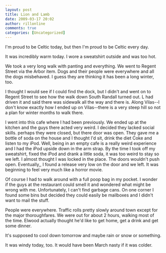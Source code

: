 ```yaml
---
layout: post
title: Lion and Lamb
date: 2009-03-17 20:02
author: rillonline
comments: true
categories: [Uncategorized]
---
```

I'm proud to be Celtic today, but then I'm proud to be Celtic every day.

It was incredibly warm today. I wore a sweatshirt outside and was too hot.

We took a very long walk with panting and everything. We went to Regent Street via the Arbor item. Dogs and their people were everywhere and all the dogs misbehaved. I guess they are thinking it has been a long winter, too. 

I thought I would see if I could find the dock, but I didn't and went on to Regent Street to see how the walk down South Randall turned out. L had driven it and said there was sidewalk all the way and there is. Along Vilas--I don't know exactly how I ended up on Vilas--there is a very steep hill so not a plan for winter months to walk there. 

I went into this cafe where I had been previously. We ended up at the kitchen and the guys there acted very weird. I decided they lacked social skills. perhaps they were closed, but there door was open. They gave me a bottle of soda on the house and I thought I'd sit, drink the diet Coke and listen to my iPod. Well, being in an empty cafe is a really weird experience and I had the iPod upside down in the arm strap. By the time I took off my sweatshirt, fixed the iPod and drank a little soda, it was too weird to stay so we left. I almost thought I was locked in the place. The doors wouldn't push open. Eventually,, I found a release very low on the door and we left. It was beginning to feel very much like a horror movie.

Of course I had to walk around&nbsp;with a full poop bag in my pocket. I wonder if the guys at the restaurant could smell it and wondered&nbsp;what might be wrong with me. Unfortunately, I can't find garbage cans. On one&nbsp;corner I found some bins but decided they could easily be mailboxes and I didn't want to mail the stuff.

People were everywhere. Traffic rolls pretty slowly around town except for the major thoroughfares. We were out for about 2 hours, walking most of the time. Elwood actually thought he'd like to get home, get a drink and get some dinner.

It's supposed to cool down tomorrow and maybe rain or snow or something.

It was windy today, too. It would have been March nasty if it was colder.&nbsp;
